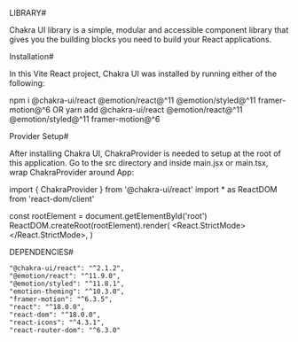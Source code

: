 LIBRARY#

Chakra UI library is a simple, modular and accessible component library that gives you the building blocks you need to build your React applications.

Installation#

In this Vite React project, Chakra UI was installed by running either of the following: 

npm i @chakra-ui/react @emotion/react@^11 @emotion/styled@^11 framer-motion@^6
                                    OR
yarn add @chakra-ui/react @emotion/react@^11 @emotion/styled@^11 framer-motion@^6

Provider Setup# 

After installing Chakra UI, ChakraProvider is needed to setup at the root of this application. Go to the src directory and inside main.jsx or main.tsx, wrap ChakraProvider around App:

import { ChakraProvider } from '@chakra-ui/react' import * as ReactDOM from 'react-dom/client'

const rootElement = document.getElementById('root') ReactDOM.createRoot(rootElement).render( <React.StrictMode> </React.StrictMode>, )

DEPENDENCIES#

    "@chakra-ui/react": "^2.1.2",
    "@emotion/react": "^11.9.0",
    "@emotion/styled": "^11.8.1",
    "emotion-theming": "^10.3.0",
    "framer-motion": "^6.3.5",
    "react": "^18.0.0",
    "react-dom": "^18.0.0",
    "react-icons": "^4.3.1",
    "react-router-dom": "^6.3.0"

    